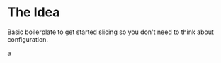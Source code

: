 # The Idea

Basic boilerplate to get started slicing so you don't need to think about configuration.

a